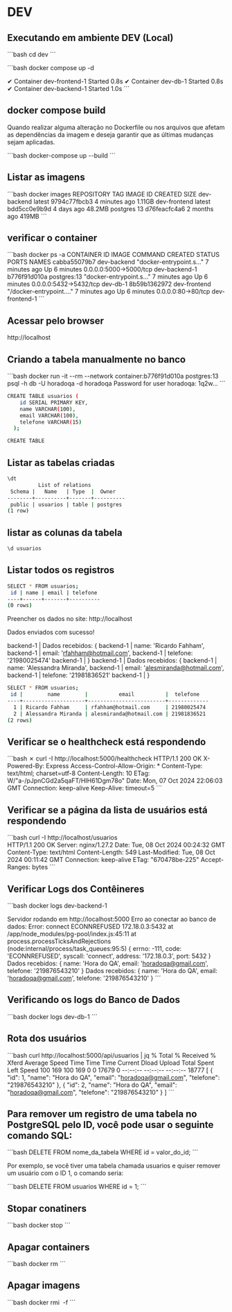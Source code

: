 # DEV

## Executando em ambiente DEV (Local)

´´´bash
cd dev
´´´

´´´bash
docker compose up -d

 ✔ Container dev-frontend-1   Started   0.8s 
 ✔ Container dev-db-1         Started   0.8s 
 ✔ Container dev-backend-1    Started   1.0s
´´´

## docker compose build

Quando realizar alguma alteração no Dockerfile ou nos arquivos que afetam as dependências da imagem e deseja garantir que as últimas mudanças sejam aplicadas.

´´´bash
docker-compose up --build
´´´

## Listar as imagens

´´´bash
docker images
REPOSITORY     TAG       IMAGE ID       CREATED         SIZE
dev-backend    latest    9794c77fbcb3   4 minutes ago   1.11GB
dev-frontend   latest    bdd5cc0e9b9d   4 days ago      48.2MB
postgres       13        d76feacfc4a6   2 months ago    419MB
´´´

## verificar o container

´´´bash
docker ps -a
CONTAINER ID   IMAGE          COMMAND                  CREATED         STATUS         PORTS                    NAMES
cabba55079b7   dev-backend    "docker-entrypoint.s…"   7 minutes ago   Up 6 minutes   0.0.0.0:5000->5000/tcp   dev-backend-1
b776f91d010a   postgres:13    "docker-entrypoint.s…"   7 minutes ago   Up 6 minutes   0.0.0.0:5432->5432/tcp   dev-db-1
8b59b1362972   dev-frontend   "/docker-entrypoint.…"   7 minutes ago   Up 6 minutes   0.0.0.0:80->80/tcp       dev-frontend-1
´´´

## Acessar pelo browser

http://localhost

## Criando a tabela manualmente no banco

´´´bash
docker run -it --rm --network container:b776f91d010a postgres:13 psql -h db -U horadoqa -d horadoqa
Password for user horadoqa: 1q2w...
´´´

```bash
CREATE TABLE usuarios (
    id SERIAL PRIMARY KEY,
    name VARCHAR(100),
    email VARCHAR(100),
    telefone VARCHAR(15)
  );

CREATE TABLE
```

## Listar as tabelas criadas

```bash
\dt
          List of relations
 Schema |   Name   | Type  |  Owner   
--------+----------+-------+----------
 public | usuarios | table | postgres
(1 row)
```

## listar as colunas da tabela

```bash
\d usuarios
```

## Listar todos os registros

```bash
SELECT * FROM usuarios;
 id | name | email | telefone 
----+------+-------+----------
(0 rows)
```

Preencher os dados no site: http://localhost

Dados enviados com sucesso!

backend-1   | Dados recebidos: {
backend-1   |   name: 'Ricardo Fahham',
backend-1   |   email: 'rfahham@hotmail.com',
backend-1   |   telefone: '21980025474'
backend-1   | }
backend-1   | Dados recebidos: {
backend-1   |   name: 'Alessandra Miranda',
backend-1   |   email: 'alesmiranda@hotmail.com',
backend-1   |   telefone: '21981836521'
backend-1   | }

```bash
SELECT * FROM usuarios;
 id |        name        |          email          |  telefone   
----+--------------------+-------------------------+-------------
  1 | Ricardo Fahham     | rfahham@hotmail.com     | 21980025474
  2 | Alessandra Miranda | alesmiranda@hotmail.com | 21981836521
(2 rows)
```

## Verificar se o healthcheck está respondendo

´´´bash
✗ curl -I http://localhost:5000/healthcheck
HTTP/1.1 200 OK
X-Powered-By: Express
Access-Control-Allow-Origin: *
Content-Type: text/html; charset=utf-8
Content-Length: 10
ETag: W/"a-/pJpnCGd2a5qaFT/HIH61Dgm78o"
Date: Mon, 07 Oct 2024 22:06:03 GMT
Connection: keep-alive
Keep-Alive: timeout=5
´´´

## Verificar se a página da lista de usuários está respondendo

´´´bash
curl -I http://localhost/usuarios  
HTTP/1.1 200 OK
Server: nginx/1.27.2
Date: Tue, 08 Oct 2024 00:24:32 GMT
Content-Type: text/html
Content-Length: 549
Last-Modified: Tue, 08 Oct 2024 00:11:42 GMT
Connection: keep-alive
ETag: "670478be-225"
Accept-Ranges: bytes
´´´

## Verificar Logs dos Contêineres

´´´bash
docker logs dev-backend-1

Servidor rodando em http://localhost:5000
Erro ao conectar ao banco de dados: Error: connect ECONNREFUSED 172.18.0.3:5432
    at /app/node_modules/pg-pool/index.js:45:11
    at process.processTicksAndRejections (node:internal/process/task_queues:95:5) {
  errno: -111,
  code: 'ECONNREFUSED',
  syscall: 'connect',
  address: '172.18.0.3',
  port: 5432
}
Dados recebidos: {
  name: 'Hora do QA',
  email: 'horadoqa@gmail.com',
  telefone: '219876543210'
}
Dados recebidos: {
  name: 'Hora do QA',
  email: 'horadoqa@gmail.com',
  telefone: '219876543210'
}
´´´

## Verificando os logs do Banco de Dados

´´´bash
docker logs dev-db-1
´´´

## Rota dos usuários

´´´bash
curl http://localhost:5000/api/usuarios | jq
  % Total    % Received % Xferd  Average Speed   Time    Time     Time  Current
                                 Dload  Upload   Total   Spent    Left  Speed
100   169  100   169    0     0  17679      0 --:--:-- --:--:-- --:--:-- 18777
[
  {
    "id": 1,
    "name": "Hora do QA",
    "email": "horadoqa@gmail.com",
    "telefone": "219876543210"
  },
  {
    "id": 2,
    "name": "Hora do QA",
    "email": "horadoqa@gmail.com",
    "telefone": "219876543210"
  }
]
´´´

## Para remover um registro de uma tabela no PostgreSQL pelo ID, você pode usar o seguinte comando SQL:


´´´bash
DELETE FROM nome_da_tabela WHERE id = valor_do_id;
´´´

Por exemplo, se você tiver uma tabela chamada usuarios e quiser remover um usuário com o ID 1, o comando seria:

´´´bash
DELETE FROM usuarios WHERE id = 1;
´´´

## Stopar conatiners

´´´bash
docker stop <CONTAINER ID>
´´´

## Apagar containers

´´´bash
docker rm <CONTAINER ID>
´´´

## Apagar imagens

´´´bash
docker rmi <IMAGE ID> -f
´´´

